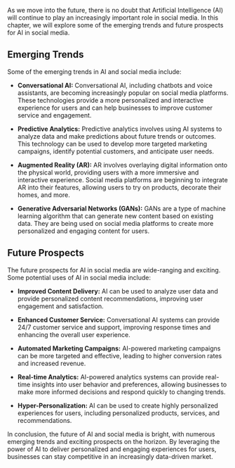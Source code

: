 
As we move into the future, there is no doubt that Artificial Intelligence (AI) will continue to play an increasingly important role in social media. In this chapter, we will explore some of the emerging trends and future prospects for AI in social media.

Emerging Trends
---------------

Some of the emerging trends in AI and social media include:

* **Conversational AI:** Conversational AI, including chatbots and voice assistants, are becoming increasingly popular on social media platforms. These technologies provide a more personalized and interactive experience for users and can help businesses to improve customer service and engagement.

* **Predictive Analytics:** Predictive analytics involves using AI systems to analyze data and make predictions about future trends or outcomes. This technology can be used to develop more targeted marketing campaigns, identify potential customers, and anticipate user needs.

* **Augmented Reality (AR):** AR involves overlaying digital information onto the physical world, providing users with a more immersive and interactive experience. Social media platforms are beginning to integrate AR into their features, allowing users to try on products, decorate their homes, and more.

* **Generative Adversarial Networks (GANs):** GANs are a type of machine learning algorithm that can generate new content based on existing data. They are being used on social media platforms to create more personalized and engaging content for users.

Future Prospects
----------------

The future prospects for AI in social media are wide-ranging and exciting. Some potential uses of AI in social media include:

* **Improved Content Delivery:** AI can be used to analyze user data and provide personalized content recommendations, improving user engagement and satisfaction.

* **Enhanced Customer Service:** Conversational AI systems can provide 24/7 customer service and support, improving response times and enhancing the overall user experience.

* **Automated Marketing Campaigns:** AI-powered marketing campaigns can be more targeted and effective, leading to higher conversion rates and increased revenue.

* **Real-time Analytics:** AI-powered analytics systems can provide real-time insights into user behavior and preferences, allowing businesses to make more informed decisions and respond quickly to changing trends.

* **Hyper-Personalization:** AI can be used to create highly personalized experiences for users, including personalized products, services, and recommendations.

In conclusion, the future of AI and social media is bright, with numerous emerging trends and exciting prospects on the horizon. By leveraging the power of AI to deliver personalized and engaging experiences for users, businesses can stay competitive in an increasingly data-driven market.
